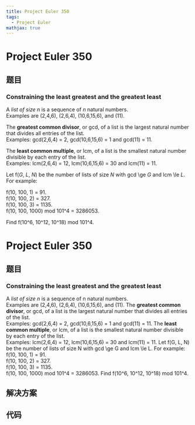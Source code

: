 ```yaml
---
title: Project Euler 350
tags:
  - Project Euler
mathjax: true
---
```

<escape><!-- more --></escape>
    
# Project Euler 350
## 题目
### Constraining the least greatest and the greatest least

A <i>list of size n</i> is a sequence of <var>n</var> natural numbers.<br /> Examples are (2,4,6), (2,6,4), (10,6,15,6), and (11).

The <b>greatest common divisor</b>, or gcd, of a list is the largest natural number that divides all entries of the list. <br />Examples: gcd(2,6,4) = 2, gcd(10,6,15,6) = 1 and gcd(11) = 11.

The <b>least common multiple</b>, or lcm, of a list is the smallest natural number divisible by each entry of the list. <br />Examples: lcm(2,6,4) = 12, lcm(10,6,15,6) = 30 and lcm(11) = 11.

Let f(<var>G</var>, <var>L</var>, <var>N</var>) be the number of lists of size <var>N</var> with gcd \ge <var>G</var> and lcm \le <var>L</var>. For example:

f(10, 100, 1) = 91.<br />
f(10, 100, 2) = 327.<br />
f(10, 100, 3) = 1135.<br />
f(10, 100, 1000) mod 101^4 = 3286053.

Find f(10^6, 10^12, 10^18) mod 101^4.




# Project Euler 350
## 题目
### Constraining the least greatest and the greatest least

A <i>list of size n</i> is a sequence of n natural numbers.<br>Examples are (2,4,6), (2,6,4), (10,6,15,6), and (11).
The <b>greatest common divisor</b>, or gcd, of a list is the largest natural number that divides all entries of the list.<br>Examples: gcd(2,6,4) = 2, gcd(10,6,15,6) = 1 and gcd(11) = 11.
The <b>least common multiple</b>, or lcm, of a list is the smallest natural number divisible by each entry of the list.<br>Examples: lcm(2,6,4) = 12, lcm(10,6,15,6) = 30 and lcm(11) = 11.
Let f(G, L, N) be the number of lists of size N with gcd \ge G and lcm \le L. For example:
f(10, 100, 1) = 91.<br>f(10, 100, 2) = 327.<br>f(10, 100, 3) = 1135.<br>f(10, 100, 1000) mod 101^4 = 3286053.
Find f(10^6, 10^12, 10^18) mod 101^4.


## 解决方案


## 代码


